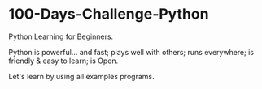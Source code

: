 # 100-Days-Challenge-Python
Python Learning for Beginners. 

Python is powerful... and fast;
plays well with others;
runs everywhere;
is friendly & easy to learn;
is Open.

Let's learn by using all examples programs.

